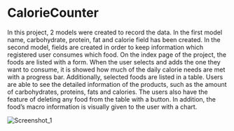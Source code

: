 # CalorieCounter

In this project, 2 models were created to record the data. In the first model name,  carbohydrate, protein, fat and calorie field has been created. In the second model, fields are created in order to keep information which registered user consumes which food. On the index page of the project, the foods are listed with a form. When the user selects and adds the one they want to consume, it is showed how much of the daily calorie needs are met with a progress bar. Additionally, selected foods are listed in a table. Users are able to see the detailed information of the products, such as the amount of carbohydrates, proteins, fats and calories. The users also have the feature of deleting any food from the table with a button. In addition, the food’s macro information is visually given to the user with a chart.

![Screenshot_1](https://github.com/tolgakb/CalorieCounter/assets/101968167/7e1fe299-c3be-49c3-8502-d54dbc6331af)
